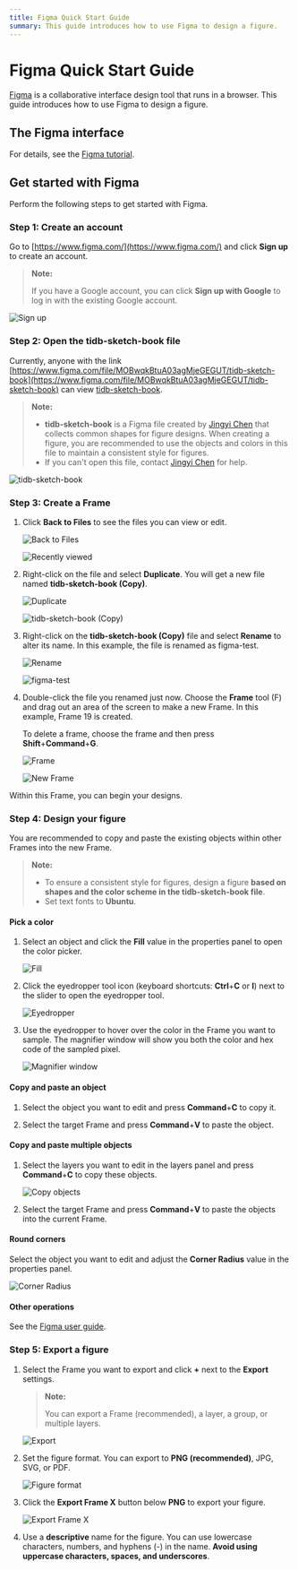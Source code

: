 ```yaml
---
title: Figma Quick Start Guide
summary: This guide introduces how to use Figma to design a figure.
---
```


# Figma Quick Start Guide

[Figma](https://www.figma.com/) is a collaborative interface design tool that runs in a browser. This guide introduces how to use Figma to design a figure.

## The Figma interface

For details, see the [Figma tutorial](https://help.figma.com/article/12-getting-familiar-with-figma).

## Get started with Figma

Perform the following steps to get started with Figma.

### Step 1: Create an account

Go to [https://www.figma.com/](https://www.figma.com/) and click **Sign up** to create an account.

> **Note:**
>
> If you have a Google account, you can click **Sign up with Google** to log in with the existing Google account.

![Sign up](/media/sign-up.png)

### Step 2: Open the tidb-sketch-book file

Currently, anyone with the link [https://www.figma.com/file/MOBwqkBtuA03agMjeGEGUT/tidb-sketch-book](https://www.figma.com/file/MOBwqkBtuA03agMjeGEGUT/tidb-sketch-book) can view [tidb-sketch-book](https://www.figma.com/file/MOBwqkBtuA03agMjeGEGUT/tidb-sketch-book).

> **Note:**
>
> - **tidb-sketch-book** is a Figma file created by [Jingyi Chen](mailto:chenjingyi@pingcap.com) that collects common shapes for figure designs. When creating a figure, you are recommended to use the objects and colors in this file to maintain a consistent style for figures.
> - If you can't open this file, contact [Jingyi Chen](mailto:chenjingyi@pingcap.com) for help.

![tidb-sketch-book](/media/tidb-sketch-book.png)

### Step 3: Create a Frame

1. Click **Back to Files** to see the files you can view or edit.

    ![Back to Files](/media/back-to-files.png)

    ![Recently viewed](/media/recently-viewed.png)

2. Right-click on the file and select **Duplicate**. You will get a new file named **tidb-sketch-book (Copy)**.

    ![Duplicate](/media/duplicate.png)

    ![tidb-sketch-book (Copy)](/media/tidb-sketch-book-copy.png)

3. Right-click on the **tidb-sketch-book (Copy)** file and select **Rename** to alter its name. In this example, the file is renamed as figma-test.

    ![Rename](/media/rename.png)

    ![figma-test](/media/figma-test.png)

4. Double-click the file you renamed just now. Choose the **Frame** tool (F) and drag out an area of the screen to make a new Frame. In this example, Frame 19 is created.

    To delete a frame, choose the frame and then press **Shift**+**Command**+**G**.

    ![Frame](/media/frame.png)

    ![New Frame](/media/new-frame.png)

Within this Frame, you can begin your designs.

### Step 4: Design your figure

You are recommended to copy and paste the existing objects within other Frames into the new Frame.

> **Note:**
>
> * To ensure a consistent style for figures, design a figure **based on shapes and the color scheme in the tidb-sketch-book file**.
> * Set text fonts to **Ubuntu**.

#### Pick a color

1. Select an object and click the **Fill** value in the properties panel to open the color picker.

    ![Fill](/media/fill.png)

2. Click the eyedropper tool icon (keyboard shortcuts: **Ctrl**+**C** or **I**) next to the slider to open the eyedropper tool.

    ![Eyedropper](/media/eyedropper.png)

3. Use the eyedropper to hover over the color in the Frame you want to sample. The magnifier window will show you both the color and hex code of the sampled pixel. 

    ![Magnifier window](/media/magnifier-window.png)

#### Copy and paste an object

1. Select the object you want to edit and press **Command**+**C** to copy it.

2. Select the target Frame and press **Command**+**V** to paste the object.

#### Copy and paste multiple objects

1. Select the layers you want to edit in the layers panel and press **Command**+**C** to copy these objects.

    ![Copy objects](/media/copy-objects.png)

2. Select the target Frame and press **Command**+**V** to paste the objects into the current Frame.

#### Round corners

Select the object you want to edit and adjust the **Corner Radius** value in the properties panel.

![Corner Radius](/media/corner-radius.png)

#### Other operations

See the [Figma user guide](https://help.figma.com/category/9-getting-started).

### Step 5: Export a figure

1. Select the Frame you want to export and click **+** next to the **Export** settings.

    > **Note:**
    >
    > You can export a Frame (recommended), a layer, a group, or multiple layers.

    ![Export](/media/export.png)

2. Set the figure format. You can export to **PNG (recommended)**, JPG, SVG, or PDF.

    ![Figure format](/media/figure-format.png)

3. Click the **Export Frame X** button below **PNG** to export your figure.

    ![Export Frame X](/media/export-frame-x.png)

4. Use a **descriptive** name for the figure. You can use lowercase characters, numbers, and hyphens (-) in the name. **Avoid using uppercase characters, spaces, and underscores**.
